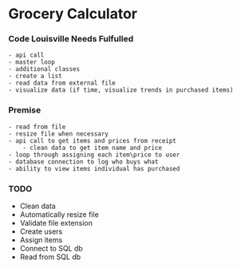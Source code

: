 ﻿# Grocery Calculator

### Code Louisville Needs Fulfulled 
	- api call 
	- master loop 
	- additional classes 
	- create a list 
	- read data from external file 
	- visualize data (if time, visualize trends in purchased items)

### Premise
	- read from file 
	- resize file when necessary 
	- api call to get items and prices from receipt 
		- clean data to get item name and price  
	- loop through assigning each item\price to user
	- database connection to log who buys what 
	- ability to view items individual has purchased 
### TODO

  - Clean data 
  - Automatically resize file 
  - Validate file extension  
  - Create users 
  - Assign items 
  - Connect to SQL db 
  - Read from SQL db 